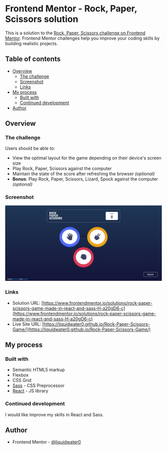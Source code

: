 # Frontend Mentor - Rock, Paper, Scissors solution

This is a solution to the [Rock, Paper, Scissors challenge on Frontend Mentor](https://www.frontendmentor.io/challenges/rock-paper-scissors-game-pTgwgvgH). Frontend Mentor challenges help you improve your coding skills by building realistic projects. 

## Table of contents

- [Overview](#overview)
  - [The challenge](#the-challenge)
  - [Screenshot](#screenshot)
  - [Links](#links)
- [My process](#my-process)
  - [Built with](#built-with)
  - [Continued development](#continued-development)
- [Author](#author)

## Overview

### The challenge

Users should be able to:

- View the optimal layout for the game depending on their device's screen size
- Play Rock, Paper, Scissors against the computer
- Maintain the state of the score after refreshing the browser _(optional)_
- **Bonus**: Play Rock, Paper, Scissors, Lizard, Spock against the computer _(optional)_

### Screenshot

![](/screenshot.png)

### Links

- Solution URL: [https://www.frontendmentor.io/solutions/rock-paper-scissors-game-made-in-react-and-sass-H-a20gD6-c](https://www.frontendmentor.io/solutions/rock-paper-scissors-game-made-in-react-and-sass-H-a20gD6-c)
- Live Site URL: [https://liquidwater0.github.io/Rock-Paper-Scissors-Game/](https://liquidwater0.github.io/Rock-Paper-Scissors-Game/)

## My process

### Built with

- Semantic HTML5 markup
- Flexbox
- CSS Grid
- [Sass](https://sass-lang.com/) - CSS Preprocessor
- [React](https://reactjs.org/) - JS library

### Continued development

I would like improve my skills in React and Sass.

## Author

- Frontend Mentor - [@liquidwater0](https://www.frontendmentor.io/profile/liquidwater0)